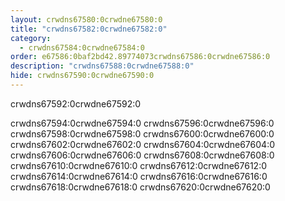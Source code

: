```yaml
---
layout: crwdns67580:0crwdne67580:0
title: "crwdns67582:0crwdne67582:0"
category:
  - crwdns67584:0crwdne67584:0
order: e67586:0baf2bd42.89774073crwdns67586:0crwdne67586:0
description: "crwdns67588:0crwdne67588:0"
hide: crwdns67590:0crwdne67590:0
---
```

crwdns67592:0crwdne67592:0

crwdns67594:0crwdne67594:0 crwdns67596:0crwdne67596:0 crwdns67598:0crwdne67598:0 crwdns67600:0crwdne67600:0 crwdns67602:0crwdne67602:0 crwdns67604:0crwdne67604:0 crwdns67606:0crwdne67606:0 crwdns67608:0crwdne67608:0 crwdns67610:0crwdne67610:0 crwdns67612:0crwdne67612:0 crwdns67614:0crwdne67614:0 crwdns67616:0crwdne67616:0 crwdns67618:0crwdne67618:0 crwdns67620:0crwdne67620:0